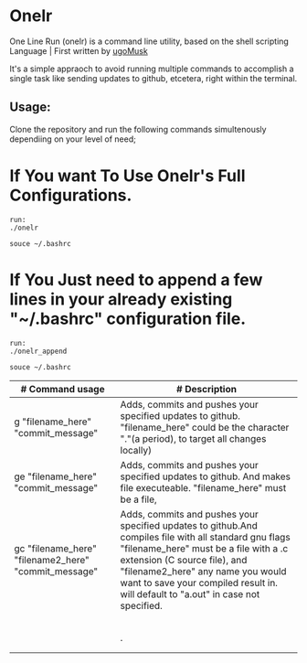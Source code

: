 # Onelr
One Line Run (onelr) is a command line utility, based on the shell scripting Language | First written by [ugoMusk](https://github.com/ugoMusk)

It's a simple appraoch to avoid running multiple commands to accomplish a single task like sending updates to github, etcetera, right within the terminal.

## Usage:
Clone the repository and run the following commands simultenously dependiing on your level of need;

# If You want To Use Onelr's Full Configurations.
```
run:
./onelr

souce ~/.bashrc
```
# If You Just need to append a few lines in your already existing "~/.bashrc" configuration file.
```
run:
./onelr_append

souce ~/.bashrc
```
| # Command usage | # Description                                                                                                                                                                                        |
| ------ | -------------------------------------------------------------------------------------------------------------------------------------------------------------------------------------------------- |
| g "filename_here" "commit_message"   | Adds, commits and pushes your specified updates to github. "filename_here"  could be the character "."(a period), to target all changes locally)                                                                                                                             |
| ge "filename_here" "commit_message" | Adds, commits and pushes your specified updates to github. And makes file  executeable. "filename_here"  must be a file,                                                              |
| gc "filename_here" "filename2_here" "commit_message" | Adds, commits and pushes your specified updates to github.And compiles file with all standard gnu flags  "filename_here" must be a file with a .c extension (C source file), and "filename2_here" any name you would want to save your compiled result in. will default to "a.out" in case not specified.                                                           |
|        |                                                                                                                                                              |
|  |                                                                                                                                                            |
|  |                                                                            |
| |                                                                                                                                                                |
| |                                             |
| |.                                                |
| |                                             |
| |
